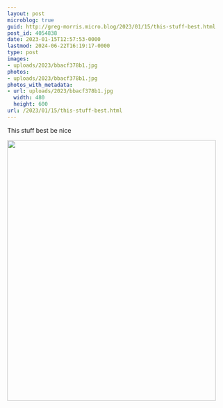 ```yaml
---
layout: post
microblog: true
guid: http://greg-morris.micro.blog/2023/01/15/this-stuff-best.html
post_id: 4054838
date: 2023-01-15T12:57:53-0000
lastmod: 2024-06-22T16:19:17-0000
type: post
images:
- uploads/2023/bbacf378b1.jpg
photos:
- uploads/2023/bbacf378b1.jpg
photos_with_metadata:
- url: uploads/2023/bbacf378b1.jpg
  width: 480
  height: 600
url: /2023/01/15/this-stuff-best.html
---
```

This stuff best be nice

<img src="uploads/2023/bbacf378b1.jpg" width="480" height="600" alt="">
